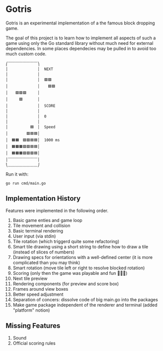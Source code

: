 # Gotris

Gotris is an experimental implementation of a the famous block dropping game.

The goal of this project is to learn how to implement all aspects of such a game
using only the Go standard library without much need for external dependencies.
In some places dependecies may be pulled in to avoid too much custom code.

```
⎛﹋﹋﹋﹋﹋﹋﹋﹋⎞
│　　　　　　　　│  NEXT
│　　　　　　　　│  　　　　　
│　　　　　　　　│  🟪🟪　　　
│　　　　　　　　│  　🟪🟪　　
│　　🟩🟩🟩　　　│  　　　　　
│　　　🟩　　　　│
│　　　　　　　　│  SCORE
│　　　　　　　　│
│　　　　　　　　│  0
│　　　　　　　　│
│　　　　　　🟦　│  Speed
│　　　　　🟪🟦🟦│
│　🟧🟧　🟪🟪🟦🟦│  1000 ms
│　🟧🟫🟫🟪🟩🟦🟦│
│　🟧🟫🟫🟩🟩🟩🟦│
│﹋﹋﹋﹋﹋﹋﹋﹋│
⎝﹏﹏﹏﹏﹏﹏﹏﹏⎠
```

Run it with:

```
go run cmd/main.go
```


## Implementation History

Features were implemented in the following order.

 1. Basic game enties and game loop
 2. Tile movement and collision
 3. Basic terminal rendering
 4. User input (via stdin)
 5. Tile rotation (which triggerd quite some refactoring)
 6. Smart tile drawing using a short string to define how to draw a tile (instead of slices of numbers)
 7. Drawing specs for orientations with a well-defined center (it is more complicated than you may think)
 8. Smart rotation (move tile left or right to resolve blocked rotation)
 9. Scoring (only then the game was playable and fun 🥳🎊🎉)
10. Next tile preview
11. Rendering components (for preview and score box)
12. Frames around view boxes
13. Better speed adjustment
14. Separation of concers: dissolve code of big main.go into the packages
15. Make game package independent of the renderer and terminal (added "platform" notion)

## Missing Features

1. Sound
2. Official scoring rules
